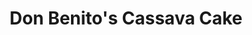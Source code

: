 ---
title: "Don Benito's Cassava Cake"
url: /calamba/don-benitos-cassava-cake/
shop: Lebensmittel
---